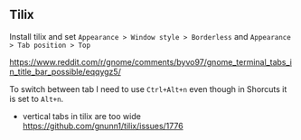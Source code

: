## Tilix

Install tilix and set `Appearance > Window style > Borderless` and `Appearance > Tab position > Top`

https://www.reddit.com/r/gnome/comments/byvo97/gnome_terminal_tabs_in_title_bar_possible/eqqygz5/

To switch between tab I need to use `Ctrl+Alt+n` even though in Shorcuts it is set to `Alt+n`.

- vertical tabs in tilix are too wide https://github.com/gnunn1/tilix/issues/1776
